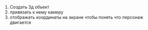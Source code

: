 1. Создать 3д обьект 
2. привязать к нему камеру 
3. отображать координаты на экране чтобы понять что персонаж двигается